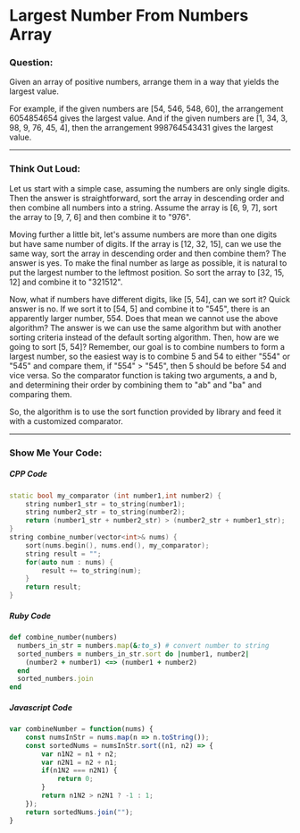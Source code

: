 # Largest Number From Numbers Array

### Question:

Given an array of positive numbers, arrange them in a way that yields the largest value.

For example, if the given numbers are [54, 546, 548, 60], the arrangement 6054854654 gives the largest value. And if the given numbers are [1, 34, 3, 98, 9, 76, 45, 4], then the arrangement 998764543431 gives the largest value.

---

### Think Out Loud:

Let us start with a simple case, assuming the numbers are only single digits.
Then the answer is straightforward, sort the array in descending order and then combine all numbers
into a string. Assume the array is [6, 9, 7], sort the array to [9, 7, 6] and then combine it
to "976".

Moving further a little bit, let's assume numbers are more than one digits but have same number of digits.
If the array is [12, 32, 15], can we use the same way, sort the array in descending order and then combine them?
The answer is yes. To make the final number as large as possible, it is natural
to put the largest number to the leftmost position. So sort the array to [32, 15, 12] and combine it to "321512".

Now, what if numbers have different digits, like [5, 54], can we sort it?
Quick answer is no. If we sort it to [54, 5] and combine it to "545", there is an apparently larger number, 554.
Does that mean we cannot use the above algorithm? The answer is we can use the
same algorithm but with another sorting criteria instead of the default sorting
algorithm. Then, how are we going to sort [5, 54]? Remember, our goal is to combine numbers
to form a largest number, so the easiest way is to combine 5 and 54 to either
"554" or "545" and compare them, if "554" > "545", then 5 should be before 54 and vice versa.
So the comparator function is taking two arguments, a and b, and determining their order
by combining them to "ab" and "ba" and comparing them.

So, the algorithm is to use the sort function provided by library and feed it
with a customized comparator.

---

### Show Me Your Code:

##### CPP Code

```cpp
static bool my_comparator (int number1,int number2) {
    string number1_str = to_string(number1);
    string number2_str = to_string(number2);
    return (number1_str + number2_str) > (number2_str + number1_str);
}
string combine_number(vector<int>& nums) {
    sort(nums.begin(), nums.end(), my_comparator);
    string result = "";
    for(auto num : nums) {
        result += to_string(num);
    }
    return result;
}
```


##### Ruby Code

```ruby
def combine_number(numbers)
  numbers_in_str = numbers.map(&:to_s) # convert number to string
  sorted_numbers = numbers_in_str.sort do |number1, number2|
    (number2 + number1) <=> (number1 + number2)
  end
  sorted_numbers.join
end
```

##### Javascript Code

```javascript
var combineNumber = function(nums) {
    const numsInStr = nums.map(n => n.toString());
    const sortedNums = numsInStr.sort((n1, n2) => {
        var n1N2 = n1 + n2;
        var n2N1 = n2 + n1;
        if(n1N2 === n2N1) {
            return 0;
        }
        return n1N2 > n2N1 ? -1 : 1;
    });
    return sortedNums.join("");
}
```
